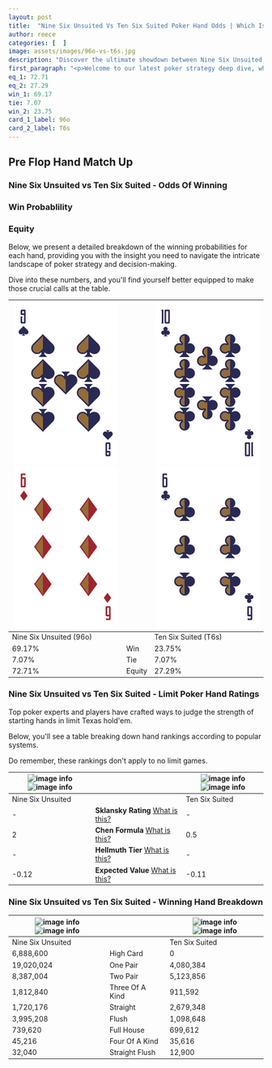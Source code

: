 ```yaml
---
layout: post
title:  "Nine Six Unsuited Vs Ten Six Suited Poker Hand Odds | Which Is The Better Hand In Poker? A Complete Guide"
author: reece
categories: [  ]
image: assets/images/96o-vs-t6s.jpg
description: "Discover the ultimate showdown between Nine Six Unsuited and Ten Six Suited in poker! Uncover the odds, strategies, and scenarios where one hand triumphs over the other. Get ready to up your poker game with this thrilling analysis."
first_paragraph: "<p>Welcome to our latest poker strategy deep dive, where we're pitting two distinct hands against each other in a high-stakes showdown: Nine Six Unsuited vs Ten Six Suited.</p><p>In the dynamic world of poker, every decision counts, and knowing which hand holds the upper hand is key to your success at the table.</p><p>In this article, we'll dissect these two hands, explore the scenarios where one dominates the other, and equip you with the knowledge to make strategic choices that can tip the odds in your favor.</p><p>Get ready to unravel the intriguing dynamics of these poker hands and elevate your game to new heights.</p>"
eq_1: 72.71
eq_2: 27.29
win_1: 69.17
tie: 7.07
win_2: 23.75
card_1_label: 96o
card_2_label: T6s
---
```




[comment]: # (sp0)

## Pre Flop Hand Match Up

<div class="table hand-ratings" markdown="1"> 



### Nine Six Unsuited vs Ten Six Suited - Odds Of Winning


  
<div class="row graphs"> 
<div class="col-lg-6">
    <h3>Win Probablility</h3>
    <canvas id="WinChart"></canvas>
</div>
<div class="col-lg-6">
    <h3>Equity</h3>
    <canvas id="EquityChart"></canvas>
</div>
</div>

  Below, we present a detailed breakdown of the winning probabilities for each hand, providing you with the insight you need to navigate the intricate landscape of poker strategy and decision-making. 

Dive into these numbers, and you'll find yourself better equipped to make those crucial calls at the table.


    
| ![image info](assets/images/hand1/9.png) ![image info](assets/images/hand1/6o.png) |  | ![image info](assets/images/hand2/t.png) ![image info](assets/images/hand2/6.png) |
| -------- | -------- | -------- |
| Nine Six Unsuited (96o) |  | Ten Six Suited (T6s) |
| 69.17% | Win | 23.75% |
| 7.07% | Tie | 7.07% |
| 72.71% | Equity | 27.29% |




[comment]: # (sp1)



### Nine Six Unsuited vs Ten Six Suited - Limit Poker Hand Ratings

Top poker experts and players have crafted ways to judge the strength of starting hands in limit Texas hold'em. 

Below, you'll see a table breaking down hand rankings according to popular systems. 

Do remember, these rankings don't apply to no limit games.


    
| ![image info](https://www.riverpairs.com/assets/images/hand1/9.png) ![image info](https://www.riverpairs.com/assets/images/hand1/6o.png) |  | ![image info](https://www.riverpairs.com/assets/images/hand2/t.png) ![image info](https://www.riverpairs.com/assets/images/hand2/6.png) |
| -------- | -------- | -------- |
| Nine Six Unsuited |  | Ten Six Suited |
| - | **Sklansky Rating** [What is this?](/sklansky-rating-explained) | - |
| 2 | **Chen Formula** [What is this?](/chen-formula-explained) | 0.5 |
| - | **Hellmuth Tier** [What is this?](/Hellmuth-tier-explained) | - |
| -0.12 | **Expected Value** [What is this?](/expected-value-explained) | -0.11 |




[comment]: # (sp2)



### Nine Six Unsuited vs Ten Six Suited - Winning Hand Breakdown


    
| ![image info](https://www.riverpairs.com/assets/images/hand1/9.png) ![image info](https://www.riverpairs.com/assets/images/hand1/6o.png) |  | ![image info](https://www.riverpairs.com/assets/images/hand2/t.png) ![image info](https://www.riverpairs.com/assets/images/hand2/6.png) |
| -------- | -------- | -------- |
| Nine Six Unsuited |  | Ten Six Suited |
| 6,888,600 | High Card | 0 |
| 19,020,024 | One Pair | 4,080,384 |
| 8,387,004 | Two Pair | 5,123,856 |
| 1,812,840 | Three Of A Kind | 911,592 |
| 1,720,176 | Straight | 2,679,348 |
| 3,995,208 | Flush | 1,098,648 |
| 739,620 | Full House | 699,612 |
| 45,216 | Four Of A Kind | 35,616 |
| 32,040 | Straight Flush | 12,900 |




[comment]: # (sp3)



</div>

[comment]: # (sp4)



[comment]: # (sp5)

